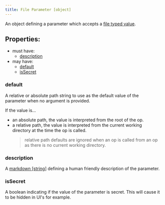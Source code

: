 ```yaml
---
title: File Parameter [object]
---
```


An object defining a parameter which accepts a [file typed value](../../../../types/file.md).

## Properties:
- must have:
  - [description](#description)
- may have:
  - [default](#default)
  - [isSecret](#issecret)

### default
A relative or absolute path string to use as the default value of the parameter when no argument is provided.

If the value is...
- an absolute path, the value is interpreted from the root of the op.
- a relative path, the value is interpreted from the current working directory at the time the op is called.
  > relative path defaults are ignored when an op is called from an op as there is no current working directory.

### description
A [markdown [string]](../markdown.md) defining a human friendly description of the parameter.

### isSecret
A boolean indicating if the value of the parameter is secret. This will cause it to be hidden in UI's for example. 
